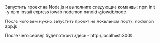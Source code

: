 Запустить проект на Node.js и выполните следующие команды:
npm init -y
npm install express lowdb nodemon nanoid @lowdb/node

После чего вам нужно запустить проект на локальном порту:
nodemon app.js

После чего сервер будет открыт здесь - http://localhost:3000
